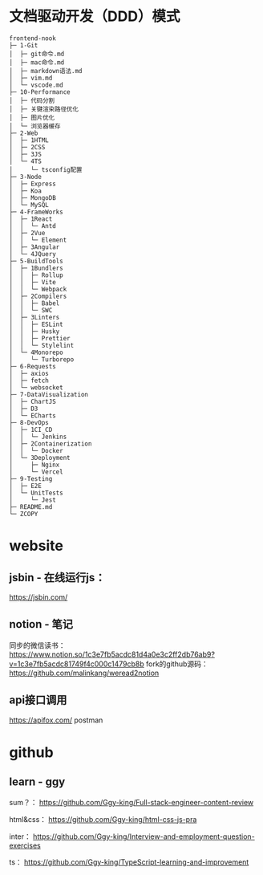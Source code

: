 # 文档驱动开发（DDD）模式

```
frontend-nook
├─ 1-Git
│  ├─ git命令.md
│  ├─ mac命令.md
│  ├─ markdown语法.md
│  ├─ vim.md
│  └─ vscode.md
├─ 10-Performance
│  ├─ 代码分割
│  ├─ 关键渲染路径优化
│  ├─ 图片优化
│  └─ 浏览器缓存
├─ 2-Web
│  ├─ 1HTML
│  ├─ 2CSS
│  ├─ 3JS
│  └─ 4TS
│     └─ tsconfig配置
├─ 3-Node
│  ├─ Express
│  ├─ Koa
│  ├─ MongoDB
│  └─ MySQL
├─ 4-FrameWorks
│  ├─ 1React
│  │  └─ Antd
│  ├─ 2Vue
│  │  └─ Element
│  ├─ 3Angular
│  └─ 4JQuery
├─ 5-BuildTools
│  ├─ 1Bundlers
│  │  ├─ Rollup
│  │  ├─ Vite
│  │  └─ Webpack
│  ├─ 2Compilers
│  │  ├─ Babel
│  │  └─ SWC
│  ├─ 3Linters
│  │  ├─ ESLint
│  │  ├─ Husky
│  │  ├─ Prettier
│  │  └─ Stylelint
│  └─ 4Monorepo
│     └─ Turborepo
├─ 6-Requests
│  ├─ axios
│  ├─ fetch
│  └─ websocket
├─ 7-DataVisualization
│  ├─ ChartJS
│  ├─ D3
│  └─ ECharts
├─ 8-DevOps
│  ├─ 1CI_CD
│  │  └─ Jenkins
│  ├─ 2Containerization
│  │  └─ Docker
│  └─ 3Deployment
│     ├─ Nginx
│     └─ Vercel
├─ 9-Testing
│  ├─ E2E
│  └─ UnitTests
│     └─ Jest
├─ README.md
└─ ZCOPY

```

# website
## jsbin - 在线运行js：
https://jsbin.com/

## notion - 笔记
同步的微信读书：https://www.notion.so/1c3e7fb5acdc81d4a0e3c2ff2db76ab9?v=1c3e7fb5acdc81749f4c000c1479cb8b
fork的github源码：https://github.com/malinkang/weread2notion

## api接口调用
https://apifox.com/
postman

# github
## learn - ggy
sum？：
https://github.com/Ggy-king/Full-stack-engineer-content-review

html&css：
https://github.com/Ggy-king/html-css-js-pra

inter：
https://github.com/Ggy-king/Interview-and-employment-question-exercises

ts：
https://github.com/Ggy-king/TypeScript-learning-and-improvement